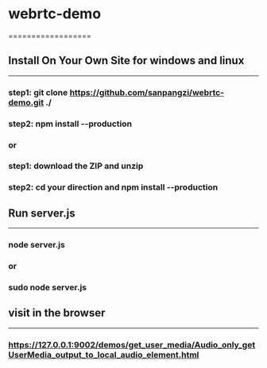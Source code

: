 # webrtc-demo
==================
## Install On Your Own Site for windows and linux
-----------------
### step1: git clone https://github.com/sanpangzi/webrtc-demo.git ./ 
### step2: npm install --production
### or
### step1: download the ZIP and unzip
### step2: cd your direction and npm install --production

## Run server.js
-------------------
### node server.js
### or
### sudo node server.js


## visit  in the browser
-------------------
### https://127.0.0.1:9002/demos/get_user_media/Audio_only_getUserMedia_output_to_local_audio_element.html
